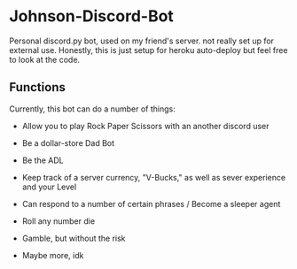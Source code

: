 # Johnson-Discord-Bot
Personal discord.py bot, used on my friend's server. not really set up for external use.
Honestly, this is just setup for heroku auto-deploy but feel free to look at the code.

## Functions
Currently, this bot can do a number of things:

  * Allow you to play Rock Paper Scissors with an another discord user
  
  * Be a dollar-store Dad Bot
  
  * Be the ADL
  
  * Keep track of a server currency, "V-Bucks," as well as sever experience and your Level
  
  * Can respond to a number of certain phrases / Become a sleeper agent
  
  * Roll any number die
  
  * Gamble, but without the risk
  
  * Maybe more, idk
  
